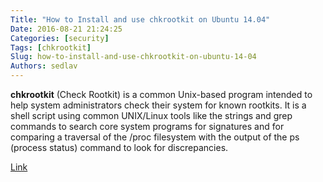 ```yaml
---
Title: "How to Install and use chkrootkit on Ubuntu 14.04"
Date: 2016-08-21 21:24:25
Categories: [security]
Tags: [chkrootkit]
Slug: how-to-install-and-use-chkrootkit-on-ubuntu-14-04
Authors: sedlav
---
```


**chkrootkit** (Check Rootkit) is a common Unix-based program intended to help system administrators check their system for known rootkits. It is a shell script using common UNIX/Linux tools like the strings and grep commands to search core system programs for signatures and for comparing a traversal of the /proc filesystem with the output of the ps (process status) command to look for discrepancies.

[Link](https://hostpresto.com/community/tutorials/how-to-install-and-use-chkrootkit-on-ubuntu-14.04/)

